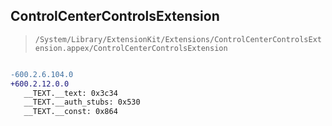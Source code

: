 ## ControlCenterControlsExtension

> `/System/Library/ExtensionKit/Extensions/ControlCenterControlsExtension.appex/ControlCenterControlsExtension`

```diff

-600.2.6.104.0
+600.2.12.0.0
   __TEXT.__text: 0x3c34
   __TEXT.__auth_stubs: 0x530
   __TEXT.__const: 0x864

```
